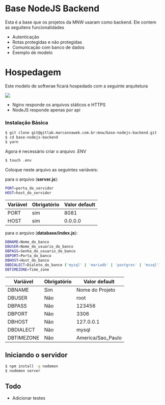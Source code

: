 # Base NodeJS Backend

Esta é a base que os projetos da MNW usaram como backend. Ele contem as seguitens funcionalidades
  - Autenticação
  - Rotas protegidas e não protegidas
  - Comunicação com banco de dados
  - Exemplo de modelo

# Hospedagem

Este modelo de softwrae ficará hospedado com a seguinte arquitetura

![](https://205324-619698-raikfcquaxqncofqfm.stackpathdns.com/wp-content/uploads/2017/03/Nginx-Reverse-Proxy-with-Node.png)

  - Nginx responde os arquivos státicos e HTTPS
  - NodeJS responde apenas por api

### Instalação Básica

```sh
$ git clone git@gitlab.marcasnaweb.com.br:mnw/base-nodejs-backend.git
$ cd base-nodejs-backend
$ yarn
```

Agora é necessário criar o arquivo .ENV

```sh
$ touch .env
```

Coloque neste arquivo as seguintes variáveis:

para o arquivo (**server.js**):
```sh
PORT=porta_do_servidor
HOST=host_do_servidor
```

| Variável | Obrigatório | Valor default |
| ------ | ------ | ------ |
| PORT | sim | 8081 |
| HOST | sim | 0.0.0.0 |
para o arquivo (**database/index.js**):
```sh
DBNAME=Nome_do_banco
DBUSER=Nome_do_usuario_do_banco
DBPASS=Senha_do_usuario_do_banco
DBPORT=Porta_do_banco
DBHOST=Host_do_banco
DBDIALECT=Dialeto_do_banco ('mysql' | 'mariadb' | 'postgres' | 'mssql') 
DBTIMEZONE=Time_zone 
```

| Variável | Obrigatório | Valor default |
| ------ | ------ | ------ |
| DBNAME | Sim | Nome do Projeto|
| DBUSER | Não | root |
| DBPASS | Não | 123456 |
| DBPORT | Não | 3306 |
| DBHOST | Não | 127.0.0.1 |
| DBDIALECT | Não | mysql |
| DBTIMEZONE | Não | America/Sao_Paulo |

## Iniciando o servidor
```sh
$ npm install -g nodemon
$ nodemon server
```
## Todo

 - Adicionar testes
